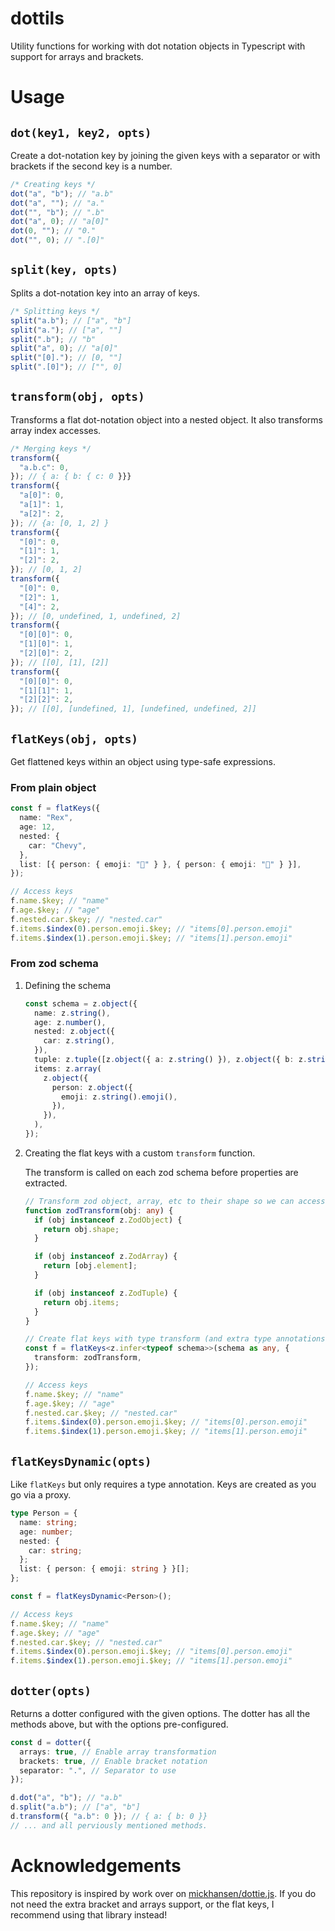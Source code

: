 # dottils

Utility functions for working with dot notation objects in Typescript with support for arrays and brackets.

# Usage

## `dot(key1, key2, opts)`

Create a dot-notation key by joining the given keys with a separator or with brackets if the second key is a number.

```ts
/* Creating keys */
dot("a", "b"); // "a.b"
dot("a", ""); // "a."
dot("", "b"); // ".b"
dot("a", 0); // "a[0]"
dot(0, ""); // "0."
dot("", 0); // ".[0]"
```

## `split(key, opts)`

Splits a dot-notation key into an array of keys.

```ts
/* Splitting keys */
split("a.b"); // ["a", "b"]
split("a."); // ["a", ""]
split(".b"); // "b"
split("a", 0); // "a[0]"
split("[0]."); // [0, ""]
split(".[0]"); // ["", 0]
```

## `transform(obj, opts)`

Transforms a flat dot-notation object into a nested object. It also transforms array index accesses.

```ts
/* Merging keys */
transform({
  "a.b.c": 0,
}); // { a: { b: { c: 0 }}}
transform({
  "a[0]": 0,
  "a[1]": 1,
  "a[2]": 2,
}); // {a: [0, 1, 2] }
transform({
  "[0]": 0,
  "[1]": 1,
  "[2]": 2,
}); // [0, 1, 2]
transform({
  "[0]": 0,
  "[2]": 1,
  "[4]": 2,
}); // [0, undefined, 1, undefined, 2]
transform({
  "[0][0]": 0,
  "[1][0]": 1,
  "[2][0]": 2,
}); // [[0], [1], [2]]
transform({
  "[0][0]": 0,
  "[1][1]": 1,
  "[2][2]": 2,
}); // [[0], [undefined, 1], [undefined, undefined, 2]]
```

## `flatKeys(obj, opts)`

Get flattened keys within an object using type-safe expressions.

### From plain object

```ts
const f = flatKeys({
  name: "Rex",
  age: 12,
  nested: {
    car: "Chevy",
  },
  list: [{ person: { emoji: "🤩" } }, { person: { emoji: "🤪" } }],
});

// Access keys
f.name.$key; // "name"
f.age.$key; // "age"
f.nested.car.$key; // "nested.car"
f.items.$index(0).person.emoji.$key; // "items[0].person.emoji"
f.items.$index(1).person.emoji.$key; // "items[1].person.emoji"
```

### From zod schema

1. Defining the schema

   ```ts
   const schema = z.object({
     name: z.string(),
     age: z.number(),
     nested: z.object({
       car: z.string(),
     }),
     tuple: z.tuple([z.object({ a: z.string() }), z.object({ b: z.string() })]),
     items: z.array(
       z.object({
         person: z.object({
           emoji: z.string().emoji(),
         }),
       }),
     ),
   });
   ```

2. Creating the flat keys with a custom `transform` function.

   The transform is called on each zod schema before properties are extracted.

   ```ts
   // Transform zod object, array, etc to their shape so we can access properties on them
   function zodTransform(obj: any) {
     if (obj instanceof z.ZodObject) {
       return obj.shape;
     }

     if (obj instanceof z.ZodArray) {
       return [obj.element];
     }

     if (obj instanceof z.ZodTuple) {
       return obj.items;
     }
   }

   // Create flat keys with type transform (and extra type annotations for inference)
   const f = flatKeys<z.infer<typeof schema>>(schema as any, {
     transform: zodTransform,
   });

   // Access keys
   f.name.$key; // "name"
   f.age.$key; // "age"
   f.nested.car.$key; // "nested.car"
   f.items.$index(0).person.emoji.$key; // "items[0].person.emoji"
   f.items.$index(1).person.emoji.$key; // "items[1].person.emoji"
   ```

## `flatKeysDynamic(opts)`

Like `flatKeys` but only requires a type annotation. Keys are created as you go via a proxy.

```ts
type Person = {
  name: string;
  age: number;
  nested: {
    car: string;
  };
  list: { person: { emoji: string } }[];
};

const f = flatKeysDynamic<Person>();

// Access keys
f.name.$key; // "name"
f.age.$key; // "age"
f.nested.car.$key; // "nested.car"
f.items.$index(0).person.emoji.$key; // "items[0].person.emoji"
f.items.$index(1).person.emoji.$key; // "items[1].person.emoji"
```

## `dotter(opts)`

Returns a dotter configured with the given options. The dotter has all the methods above, but with the options pre-configured.

```ts
const d = dotter({
  arrays: true, // Enable array transformation
  brackets: true, // Enable bracket notation
  separator: ".", // Separator to use
});

d.dot("a", "b"); // "a.b"
d.split("a.b"); // ["a", "b"]
d.transform({ "a.b": 0 }); // { a: { b: 0 }}
// ... and all perviously mentioned methods.
```

# Acknowledgements

This repository is inspired by work over on [mickhansen/dottie.js](https://github.com/mickhansen/dottie.js). If you do not need the extra bracket and arrays support, or the flat keys, I recommend using that library instead!
